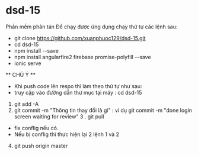 # dsd-15
Phần mềm phân tán
Để chạy được ứng dụng chạy thứ tự các lệnh sau:
- git clone https://github.com/xuanphuoc129/dsd-15.git
- cd dsd-15
- npm install --save
- npm install angularfire2 firebase promise-polyfill --save
- ionic serve


** CHÚ Ý **
- Khi push code lên respo thì làm theo thứ tự như sau:
- truy cập vào đường dẫn thư mục tại máy : cd dsd-15
1. git add -A
2.  git commit -m "Thông tin thay đổi là gì"  : ví dụ git commit -m "done login screen waiting for review"
3 . git pull
- fix conflig nếu có.
- Nếu bị conflig thì thực hiện lại 2 lệnh 1 và 2
4. git push origin master

